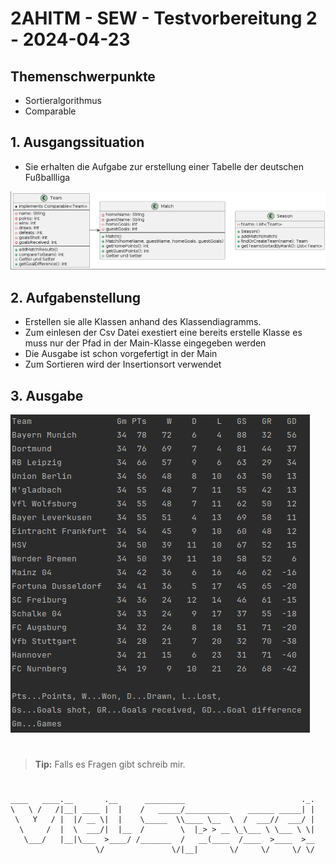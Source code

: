# 2AHITM - SEW - Testvorbereitung 2 - 2024-04-23

## Themenschwerpunkte
* Sortieralgorithmus
* Comparable

## 1. Ausgangssituation
* Sie erhalten die Aufgabe zur erstellung einer Tabelle der deutschen Fußballliga

![uml](img/uml.png)

## 2. Aufgabenstellung
* Erstellen sie alle Klassen anhand des Klassendiagramms.
* Zum einlesen der Csv Datei exestiert eine bereits erstelle Klasse es muss nur der Pfad in der Main-Klasse eingegeben werden
* Die Ausgabe ist schon vorgefertigt in der Main
* Zum Sortieren wird der Insertionsort verwendet


## 3. Ausgabe
![table](img/table.png)

#
> **Tip:** Falls es Fragen gibt schreib mir.
#


````
____   ____.__       .__      _________                          ._.
\   \ /   /|__| ____ |  |    /   _____/__________    ______ _____| |
 \   Y   / |  |/ __ \|  |    \_____  \\____ \__  \  /  ___//  ___/ |
  \     /  |  \  ___/|  |__  /        \  |_> > __ \_\___ \ \___ \ \|
   \___/   |__|\___  >____/ /_______  /   __(____  /____  >____  >__
                   \/               \/|__|       \/     \/     \/ \/
````
